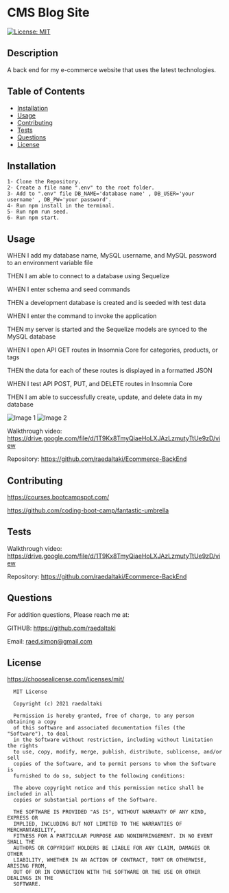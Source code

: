 # CMS Blog Site

[![License: MIT](https://img.shields.io/badge/License-MIT-yellow.svg)](https://opensource.org/licenses/MIT)

  ## Description

  A back end for my e-commerce website that uses the latest technologies.
  
  ## Table of Contents

  * [Installation](#installation)
  * [Usage](#usage)
  * [Contributing](#contributing)
  * [Tests](#tests)
  * [Questions](#questions)
  * [License](#license)


  ## Installation

    1- Clone the Repository.
    2- Create a file name ".env" to the root folder.
    3- Add to ".env" file DB_NAME='database name' , DB_USER='your username' , DB_PW='your password'.
    4- Run npm install in the terminal.
    5- Run npm run seed.
    6- Run npm start.

    


  ## Usage

WHEN I add my database name, MySQL username, and MySQL password to an environment variable file

THEN I am able to connect to a database using Sequelize

WHEN I enter schema and seed commands

THEN a development database is created and is seeded with test data

WHEN I enter the command to invoke the application

THEN my server is started and the Sequelize models are synced to the MySQL database

WHEN I open API GET routes in Insomnia Core for categories, products, or tags

THEN the data for each of these routes is displayed in a formatted JSON

WHEN I test API POST, PUT, and DELETE routes in Insomnia Core

THEN I am able to successfully create, update, and delete data in my database

![Image 1](./assets/images/get-demo.gif)
![Image 2](./assets/images/post-demo.gif)

  Walkthrough video: https://drive.google.com/file/d/1T9Kx8TmyQiaeHoLXJAzLzmutyTtUe9zD/view
  
  Repository: https://github.com/raedaltaki/Ecommerce-BackEnd

  ## Contributing

  https://courses.bootcampspot.com/

  https://github.com/coding-boot-camp/fantastic-umbrella
  

  ## Tests

  Walkthrough video: https://drive.google.com/file/d/1T9Kx8TmyQiaeHoLXJAzLzmutyTtUe9zD/view
  
  Repository: https://github.com/raedaltaki/Ecommerce-BackEnd

  ## Questions

  For addition questions, Please reach me at:

  GITHUB: https://github.com/raedaltaki
  
  Email: raed.simon@gmail.com


  ## License
  
  https://choosealicense.com/licenses/mit/

  
      MIT License

      Copyright (c) 2021 raedaltaki
      
      Permission is hereby granted, free of charge, to any person obtaining a copy
      of this software and associated documentation files (the "Software"), to deal
      in the Software without restriction, including without limitation the rights
      to use, copy, modify, merge, publish, distribute, sublicense, and/or sell
      copies of the Software, and to permit persons to whom the Software is
      furnished to do so, subject to the following conditions:
      
      The above copyright notice and this permission notice shall be included in all
      copies or substantial portions of the Software.
      
      THE SOFTWARE IS PROVIDED "AS IS", WITHOUT WARRANTY OF ANY KIND, EXPRESS OR
      IMPLIED, INCLUDING BUT NOT LIMITED TO THE WARRANTIES OF MERCHANTABILITY,
      FITNESS FOR A PARTICULAR PURPOSE AND NONINFRINGEMENT. IN NO EVENT SHALL THE
      AUTHORS OR COPYRIGHT HOLDERS BE LIABLE FOR ANY CLAIM, DAMAGES OR OTHER
      LIABILITY, WHETHER IN AN ACTION OF CONTRACT, TORT OR OTHERWISE, ARISING FROM,
      OUT OF OR IN CONNECTION WITH THE SOFTWARE OR THE USE OR OTHER DEALINGS IN THE
      SOFTWARE.
      

  